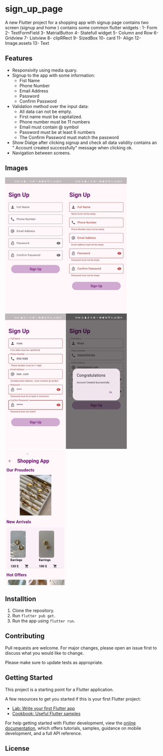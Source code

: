 # sign_up_page

A new Flutter project for a shopping app with signup page contains two screen (signup and home ) contains some common flutter widgets : 
1- Form 
2- TextFormField
3- MatrialButton
4- Statefull widget
5- Column and Row
6- Gridview
7- Listview
8- clipRRect
9- SizedBox
10- card
11- Align
12- Image.assets
13- Text

## Features

- Responsivity using media quary.
- Signup to the app with some information:
     - Fist Name
     - Phone Number
     - Email Address
     - Password
     - Confirm Password
 - Validation method over the input data:
    - All data can not be empty.
    - First name must be capitalized.
    - Phone number must be 11 numbers
    - Email must contain @ symbol
    - Password must be at least 6 numbers
    - The Confirm Password must match the password
- Show Dialge after clicking signup and check all data validity contains an " Account created successfully" message when clicking ok.
- Navigation between screens.
   
## Images 
<img src="screenshot1.jpg" alt="drawing" width="200"/><img src="screenshot2.jpg" alt="drawing" width="200"/><img src="screentshot3.jpg" alt="drawing" width="200"/><img src="screenshot4.jpg" alt="drawing" width="200"/><img src="screenshot5.jpg" alt="drawing" width="200"/>

## Installtion

1. Clone the repository.
2. Run `flutter pub get`.
3. Run the app using `flutter run`.



## Contributing

Pull requests are welcome. For major changes, please open an issue first
to discuss what you would like to change.

Please make sure to update tests as appropriate.

## Getting Started

This project is a starting point for a Flutter application.

A few resources to get you started if this is your first Flutter project:

- [Lab: Write your first Flutter app](https://docs.flutter.dev/get-started/codelab)
- [Cookbook: Useful Flutter samples](https://docs.flutter.dev/cookbook)

For help getting started with Flutter development, view the
[online documentation](https://docs.flutter.dev/), which offers tutorials,
samples, guidance on mobile development, and a full API reference.

## License

